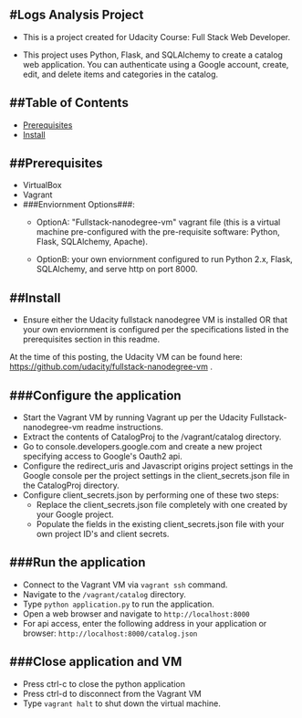 #Logs Analysis Project
----------------------
- This is a project created for Udacity Course: Full Stack Web Developer.

- This project uses Python, Flask, and SQLAlchemy to create a catalog web application.  You can authenticate using a Google account, create, edit, and delete items and categories in the catalog.  


##Table of Contents
-------------------
- [Prerequisites](#prerequisites)
- [Install](#install)


##Prerequisites
---------------
- VirtualBox
- Vagrant
- ###Enviornment Options###:
	- OptionA: "Fullstack-nanodegree-vm" vagrant file (this is a virtual machine pre-configured with the pre-requisite software: Python, Flask, SQLAlchemy, Apache).

	- OptionB: your own enviornment configured to run Python 2.x, Flask, SQLAlchemy, and serve http on port 8000. 


##Install
---------
- Ensure either the Udacity fullstack nanodegree VM is installed OR that your own enviornment is configured per the specifications listed in the prerequisites section in this readme.  

At the time of this posting, the Udacity VM can be found here: https://github.com/udacity/fullstack-nanodegree-vm .


###Configure the application
----------------------------
- Start the Vagrant VM by running Vagrant up per the Udacity Fullstack-nanodegree-vm readme instructions.
- Extract the contents of CatalogProj to the /vagrant/catalog directory.
- Go to console.developers.google.com and create a new project specifying access to Google's Oauth2 api. 
- Configure the redirect_uris and Javascript origins project settings in the Google console per the project settings in the client_secrets.json file in the CatalogProj directory. 
- Configure client_secrets.json by performing one of these two steps: 
	- Replace the client_secrets.json file completely with one created by your Google project.
	- Populate the fields in the existing client_secrets.json file with your own project ID's and client secrets. 


###Run the application
----------------------
- Connect to the Vagrant VM via ```vagrant ssh``` command.
- Navigate to the ```/vagrant/catalog``` directory.
- Type ```python application.py``` to run the application. 
- Open a web browser and navigate to ```http://localhost:8000```
- For api access, enter the following address in your application or browser: ```http://localhost:8000/catalog.json```


###Close application and VM
---------------------------
- Press ctrl-c to close the python application
- Press ctrl-d to disconnect from the Vagrant VM
- Type ``` vagrant halt ``` to shut down the virtual machine.